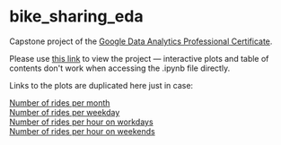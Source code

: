 # bike_sharing_eda
Capstone project of the [Google Data Analytics Professional Certificate](https://www.coursera.org/professional-certificates/google-data-analytics).

Please use [this link](https://nbviewer.org/github/mark-narusov/bike_sharing_eda/blob/main/bike_sharing_eda_final.ipynb) to view the project — interactive plots and table of contents don't work when accessing the .ipynb file directly.

Links to the plots are duplicated here just in case:  

[Number of rides per month](https://htmlpreview.github.io/?https://raw.githubusercontent.com/mark-narusov/bike_sharing_eda/main/month.html)  
[Number of rides per weekday](https://htmlpreview.github.io/?https://raw.githubusercontent.com/mark-narusov/bike_sharing_eda/main/weekday.html)  
[Number of rides per hour on workdays](https://htmlpreview.github.io/?https://raw.githubusercontent.com/mark-narusov/bike_sharing_eda/main/workday_hours.html)  
[Number of rides per hour on weekends](https://htmlpreview.github.io/?https://raw.githubusercontent.com/mark-narusov/bike_sharing_eda/main/weekend_hours.html)
